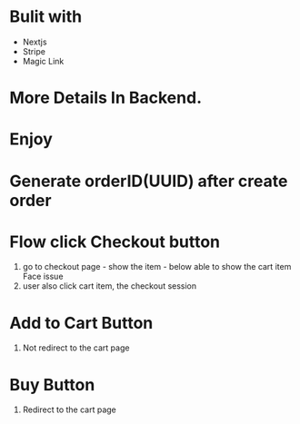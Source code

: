 # Bulit with
* Nextjs
* Stripe
* Magic Link

# More Details In Backend.

# Enjoy

# Generate orderID(UUID) after create order

# Flow click Checkout button
1. go to checkout page - show the item - below able to show the cart item
Face issue
1. user also click cart item, the checkout session

# Add to Cart Button
1. Not redirect to the cart page

# Buy Button
1. Redirect to the cart page
